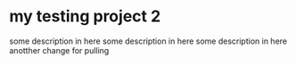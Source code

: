 # my testing project 2
some description in here
some description in here
some description in here
anotther change for pulling

